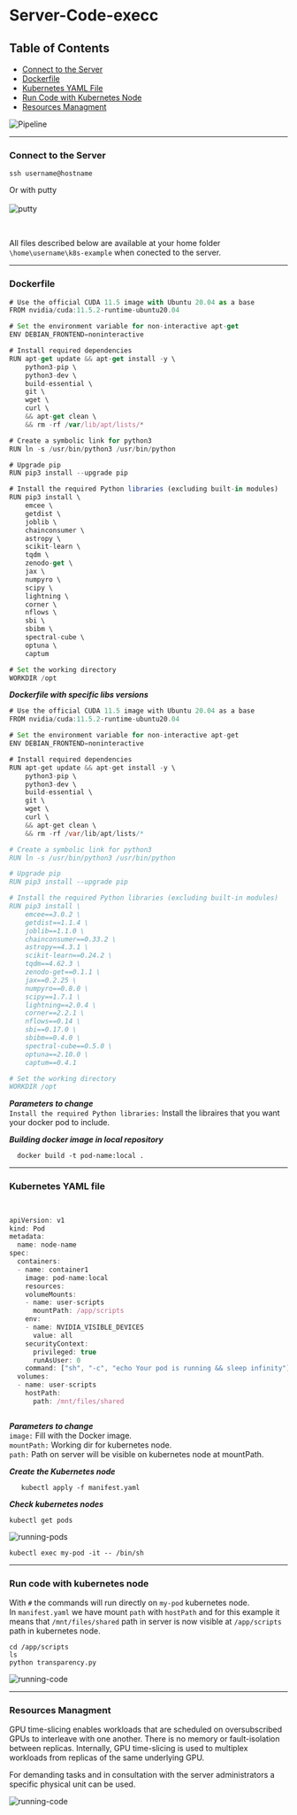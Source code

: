  
# Server-Code-execc
## Table of Contents
- [Connect to the Server](#connect-to-the-server)
- [Dockerfile](#dockerfile)
- [Kubernetes YAML File](#kubernetes-yaml-file)
- [Run Code with Kubernetes Node](#run-code-with-kubernetes-node)
- [Resources Managment](#resources-managment)

![Pipeline](https://github.com/roumpakis/Server-Code-exec/blob/master/images/steps.png)

---


### Connect to the Server

``` console
ssh username@hostname
```
Or with putty <br/><br/>
![putty](https://github.com/roumpakis/Server-Code-exec/blob/master/images/Capture.JPG)
 
 <br/>
 
 All files described below are available at your home folder ```\home\username\k8s-example``` when conected to the server.

---



### Dockerfile
``` javascript
# Use the official CUDA 11.5 image with Ubuntu 20.04 as a base
FROM nvidia/cuda:11.5.2-runtime-ubuntu20.04

# Set the environment variable for non-interactive apt-get
ENV DEBIAN_FRONTEND=noninteractive

# Install required dependencies
RUN apt-get update && apt-get install -y \
    python3-pip \
    python3-dev \
    build-essential \
    git \
    wget \
    curl \
    && apt-get clean \
    && rm -rf /var/lib/apt/lists/*

# Create a symbolic link for python3
RUN ln -s /usr/bin/python3 /usr/bin/python

# Upgrade pip
RUN pip3 install --upgrade pip

# Install the required Python libraries (excluding built-in modules)
RUN pip3 install \
    emcee \
    getdist \
    joblib \
    chainconsumer \
    astropy \
    scikit-learn \
    tqdm \
    zenodo-get \
    jax \
    numpyro \
    scipy \
    lightning \
    corner \
    nflows \
    sbi \
    sbibm \
    spectral-cube \
    optuna \
    captum

# Set the working directory
WORKDIR /opt

```
***Dockerfile with specific libs versions***  <br/>
``` java
# Use the official CUDA 11.5 image with Ubuntu 20.04 as a base
FROM nvidia/cuda:11.5.2-runtime-ubuntu20.04

# Set the environment variable for non-interactive apt-get
ENV DEBIAN_FRONTEND=noninteractive

# Install required dependencies
RUN apt-get update && apt-get install -y \
    python3-pip \
    python3-dev \
    build-essential \
    git \
    wget \
    curl \
    && apt-get clean \
    && rm -rf /var/lib/apt/lists/*

# Create a symbolic link for python3
RUN ln -s /usr/bin/python3 /usr/bin/python

# Upgrade pip
RUN pip3 install --upgrade pip

# Install the required Python libraries (excluding built-in modules)
RUN pip3 install \
    emcee==3.0.2 \
    getdist==1.1.4 \
    joblib==1.1.0 \
    chainconsumer==0.33.2 \
    astropy==4.3.1 \
    scikit-learn==0.24.2 \
    tqdm==4.62.3 \
    zenodo-get==0.1.1 \
    jax==0.2.25 \
    numpyro==0.8.0 \
    scipy==1.7.1 \
    lightning==2.0.4 \
    corner==2.2.1 \
    nflows==0.14 \
    sbi==0.17.0 \
    sbibm==0.4.0 \
    spectral-cube==0.5.0 \
    optuna==2.10.0 \
    captum==0.4.1

# Set the working directory
WORKDIR /opt


```

***Parameters to change***  <br/>
```Install the required Python libraries:``` Install the libraires that you want your docker pod to include.<br/>

***Building docker image in local repository***  <br/>
```console
  docker build -t pod-name:local .

```

---
### Kubernetes YAML file
``` javascript


apiVersion: v1
kind: Pod
metadata:
  name: node-name
spec:
  containers:
  - name: container1
    image: pod-name:local
    resources:
    volumeMounts:
    - name: user-scripts
      mountPath: /app/scripts
    env:
    - name: NVIDIA_VISIBLE_DEVICES
      value: all
    securityContext:
      privileged: true
      runAsUser: 0
    command: ["sh", "-c", "echo Your pod is running && sleep infinity"]
  volumes:
  - name: user-scripts
    hostPath:
      path: /mnt/files/shared



```
***Parameters to change***  <br/>
```image:``` Fill with the Docker image.<br/>
```mountPath:``` Working dir for kubernetes node.<br/>
```path:``` Path on server will be visible on kubernetes node at mountPath.<br/>

***Create the Kubernetes node***  <br/>
```console
   kubectl apply -f manifest.yaml

```
***Check kubernetes nodes***  <br/>
```console
kubectl get pods
```
![running-pods](https://github.com/roumpakis/Server-Code-exec/blob/master/images/running-pods.JPG)
```console
kubectl exec my-pod -it -- /bin/sh
```
---
### Run code with kubernetes node  
With ```#``` the commands will run directly on ```my-pod``` kubernetes node. <br/>
In ```manifest.yaml``` we have mount ```path``` with ```hostPath``` and for this example it means that 
```/mnt/files/shared``` path in server is now visible at ```/app/scripts``` path in kubernetes node.


```console
cd /app/scripts
ls
python transparency.py
```
![running-code](https://github.com/roumpakis/Server-Code-exec/blob/master/images/code-exec.JPG)

---

### Resources Managment
GPU time-slicing enables workloads that are scheduled on oversubscribed GPUs to interleave with one another. 
There is no memory or fault-isolation between replicas. Internally, GPU time-slicing is used to multiplex workloads from replicas of the same underlying GPU.

For demanding tasks and in consultation with the server administrators a specific physical unit can be used.



![running-code](https://github.com/roumpakis/Server-Code-exec/blob/master/images/specific.JPG)








